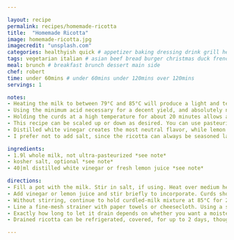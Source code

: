 ```yaml
---

layout: recipe
permalink: recipes/homemade-ricotta 
title:  "Homemade Ricotta"
image: homemade-ricotta.jpg 
imagecredit: "unsplash.com" 
categories: healthyish quick # appetizer baking dressing drink grill healthyish marinade oven pickling quick raw salad sandwich sauce snack soup
tags: vegetarian italian # asian beef bread burger christmas duck french fruit indian italian mexican nuts pasta pork poultry rice seafood thanksgiving vegetarian
meal: brunch # breakfast brunch dessert main side
chef: robert 
time: under 60mins # under 60mins under 120mins over 120mins
servings: 1 

notes:
- Heating the milk to between 79°C and 85°C will produce a light and tender curd, without requiring a large dose of acid.
- Using the minimum acid necessary for a decent yield, and absolutely no more than that, ensures the ricotta tastes milky and sweet, not sour.
- Holding the curds at a high temperature for about 20 minutes allows a more true ricotta flavor to develop.
- This recipe can be scaled up or down as desired. You can use pasteurized milk, homogenized milk, and/or cream-line milk, but do not use ultra-pasteurized milk, as it will not work. 
- Distilled white vinegar creates the most neutral flavor, while lemon juice adds just a touch of lemony flavor; that can be good in some applications *(*like, say, if you're dolloping the ricotta onto pancakes*, but may not be desirable in others. 
- I prefer not to add salt, since the ricotta can always be seasoned later, but feel free to add a pinch if you like.

ingredients:
- 1.9l whole milk, not ultra-pasteurized *see note*
- kosher salt, optional *see note*
- 40|ml distilled white vinegar or fresh lemon juice *see note*

directions:
- Fill a pot with the milk. Stir in salt, if using. Heat over medium heat until milk registers 85°C on an instant-read thermometer. 
- Add vinegar or lemon juice and stir briefly to incorporate. Curds should begin forming almost immediately; stop stirring as soon as they've formed throughout the pot.
- Without stirring, continue to hold curdled-milk mixture at 85°C for 20 minutes. It's okay if the temperature fluctuates down to 79°C or up to 88°C, but try to keep it in that zone for the full 20 minutes.
- Line a fine-mesh strainer with paper towels or cheesecloth. Using a slotted spoon, transfer curds to strainer and let stand until excess liquid has drained away. 
- Exactly how long to let it drain depends on whether you want a moister final product or a drier one. Do not try to pour all the milky liquid through the strainer, as this will clog it and prevent the liquid from flowing through.
- Drained ricotta can be refrigerated, covered, for up to 2 days, though it is best when freshly made.

--- 
```

